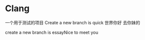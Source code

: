 Clang
=====

一个用于测试的项目
Create a new branch is quick
世界你好
去你妹的

create a new branch is essayNice to meet you
